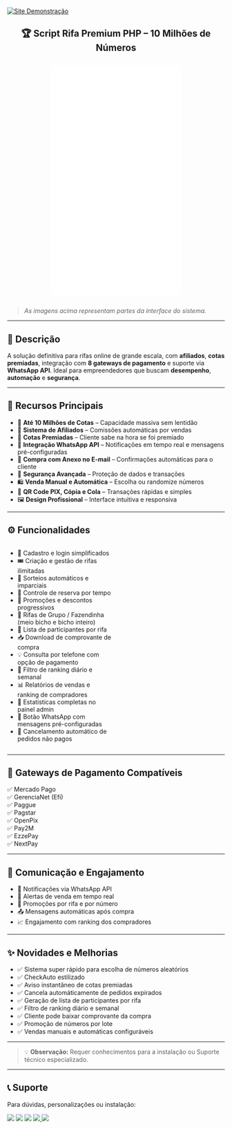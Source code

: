  <br>
  <!--h2>🏆 Sistema de rifa php cotas-premiadas 10-milhões-números</h2--> 
<p>
  <a href="https://xsorte.alysson.shop/">
    <img src="https://img.shields.io/badge/Site%20Demonstração-Acessar-0d6efd?style=for-the-badge" alt="Site Demonstração">
  </a>
</p>
 
  <!--div style="display: inline-flex; gap: 20px;">
    <img src="img_1.png" alt="Imagem 1" width="300">
    <img src="img_2.png" alt="Imagem 2" width="300">
  </div-->
</div>
<div align="center">
<h2>🏆 Script Rifa Premium PHP – 10 Milhões de Números</h2>
</div>

<div align="center">
    <img src="img-README/1.gif" alt="Tela 5" width="300" style="margin: 10px;" /> 
  <!--img src="img-README/3.png" alt="Tela 1" width="200" style="margin: 10px;" />
  <img src="img-README/2.png" alt="Tela 2" width="200" style="margin: 10px;" />
  <img src="img-README/1.png" alt="Tela 3" width="200" style="margin: 10px;" />
  <img src="img-README/4.png" alt="Tela 4" width="200" style="margin: 10px;" /-->  
</div>

> _As imagens acima representam partes da interface do sistema._

---

## 🧩 Descrição

A solução definitiva para rifas online de grande escala, com **afiliados**, **cotas premiadas**, integração com **8 gateways de pagamento** e suporte via **WhatsApp API**. Ideal para empreendedores que buscam **desempenho**, **automação** e **segurança**.

---

## 🚀 Recursos Principais

- 🔢 **Até 10 Milhões de Cotas** – Capacidade massiva sem lentidão  
- 🧩 **Sistema de Afiliados** – Comissões automáticas por vendas  
- 🎁 **Cotas Premiadas** – Cliente sabe na hora se foi premiado  
- 💬 **Integração WhatsApp API** – Notificações em tempo real e mensagens pré-configuradas  
- 🧾 **Compra com Anexo no E-mail** – Confirmações automáticas para o cliente  
- 🔐 **Segurança Avançada** – Proteção de dados e transações  
- 🛍️ **Venda Manual e Automática** – Escolha ou randomize números  
- 📲 **QR Code PIX, Cópia e Cola** – Transações rápidas e simples  
- 🖼️ **Design Profissional** – Interface intuitiva e responsiva  

---

## ⚙️ Funcionalidades

<div style="display: flex; flex-wrap: wrap; justify-content: space-between;">

<div style="width: 48%;">

- 👥 Cadastro e login simplificados  
- 🎟️ Criação e gestão de rifas ilimitadas  
- 🔄 Sorteios automáticos e imparciais  
- 📅 Controle de reserva por tempo  
- 🧠 Promoções e descontos progressivos  
- 🐄 Rifas de Grupo / Fazendinha (meio bicho e bicho inteiro)  
- 📇 Lista de participantes por rifa  
- 📥 Download de comprovante de compra  
- 💡 Consulta por telefone com opção de pagamento  
- 🔎 Filtro de ranking diário e semanal  
- 📊 Relatórios de vendas e ranking de compradores  
- 🧮 Estatísticas completas no painel admin  
- 💬 Botão WhatsApp com mensagens pré-configuradas  
- 🚫 Cancelamento automático de pedidos não pagos  

</div>

</div>

---

## 💸 Gateways de Pagamento Compatíveis

✅ Mercado Pago  
✅ GerenciaNet (Efi)  
✅ Paggue  
✅ Pagstar  
✅ OpenPix  
✅ Pay2M  
✅ EzzePay  
✅ NextPay  

---

## 📢 Comunicação e Engajamento

- 📱 Notificações via WhatsApp API  
- 🔔 Alertas de venda em tempo real  
- 📣 Promoções por rifa e por número  
- 📤 Mensagens automáticas após compra  
- 📈 Engajamento com ranking dos compradores  

---

## ✨ Novidades e Melhorias

- ✅ Sistema super rápido para escolha de números aleatórios  
- ✅ CheckAuto estilizado  
- ✅ Aviso instantâneo de cotas premiadas  
- ✅ Cancela automáticamente de pedidos expirados  
- ✅ Geração de lista de participantes por rifa  
- ✅ Filtro de ranking diário e semanal  
- ✅ Cliente pode baixar comprovante da compra  
- ✅ Promoção de números por lote  
- ✅ Vendas manuais e automáticas configuráveis  

---

> 💡 **Observação:** Requer conhecimentos para a instalação ou Suporte técnico especializado.

---

## 📞 Suporte

Para dúvidas, personalizações ou instalação:  
<div> 
  <!--a href="#" target="_blank"><img src="https://img.shields.io/badge/YouTube-FF0000?style=for-the-badge&logo=youtube&logoColor=white" target="_blank"></a-->
<a href="https://www.instagram.com/alysson.s.almeida/" target="_blank"><img src="https://img.shields.io/badge/Instagram-E4405F?style=for-the-badge&logo=instagram&logoColor=white" target="_blank"></a>
<a href="https://www.facebook.com/alysson.almeida.asas.dev" target="_blank"><img src="https://img.shields.io/badge/Facebook-1877F2?style=for-the-badge&logo=facebook&logoColor=white" target="_blank"></a>
<a href = "mailto:alysson@asasdev.com.br	"><img src="https://img.shields.io/badge/-Mail-%23333?style=for-the-badge&logo=gmail&logoColor=white" target="_blank"></a>
<a href="https://wa.me/5511914336999" target="_blank">
<img src="https://img.shields.io/badge/WhatsApp-25D366?style=for-the-badge&logo=whatsapp&logoColor=white">
</a>
<a href="https://t.me/asas_dev" target="_blank">
<img src="https://img.shields.io/badge/Telegram-2CA5E0?style=for-the-badge&logo=telegram&logoColor=white">
</a>

</div>




